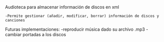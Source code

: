 Audioteca para almacenar información de discos en xml

	-Permite gestionar (añadir, modificar, borrar) información de discos y canciones
	
Futuras implementaciones:
	-reproducir música dado su archivo .mp3
	-cambiar portadas a los discos 